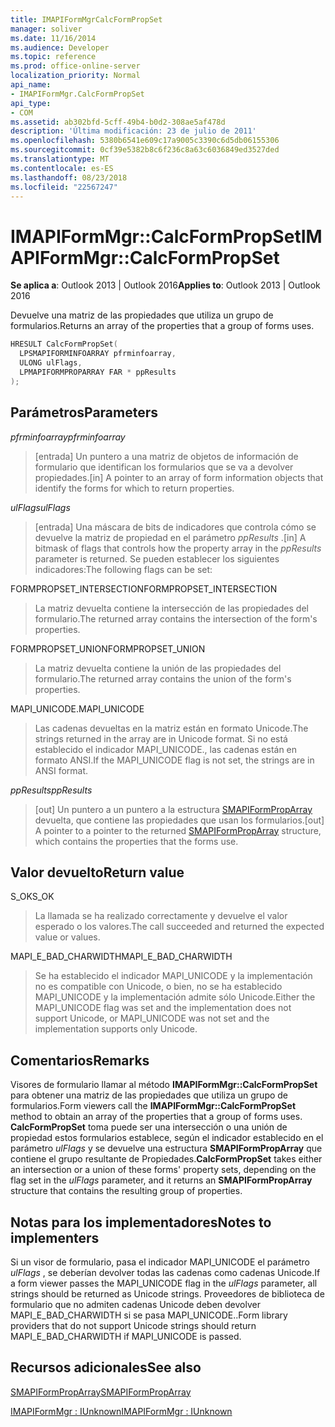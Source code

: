 ```yaml
---
title: IMAPIFormMgrCalcFormPropSet
manager: soliver
ms.date: 11/16/2014
ms.audience: Developer
ms.topic: reference
ms.prod: office-online-server
localization_priority: Normal
api_name:
- IMAPIFormMgr.CalcFormPropSet
api_type:
- COM
ms.assetid: ab302bfd-5cff-49b4-b0d2-308ae5af478d
description: 'Última modificación: 23 de julio de 2011'
ms.openlocfilehash: 5380b6541e609c17a9005c3390c6d5db06155306
ms.sourcegitcommit: 0cf39e5382b8c6f236c8a63c6036849ed3527ded
ms.translationtype: MT
ms.contentlocale: es-ES
ms.lasthandoff: 08/23/2018
ms.locfileid: "22567247"
---
```

# <a name="imapiformmgrcalcformpropset"></a><span data-ttu-id="bb144-103">IMAPIFormMgr::CalcFormPropSet</span><span class="sxs-lookup"><span data-stu-id="bb144-103">IMAPIFormMgr::CalcFormPropSet</span></span>

  
  
<span data-ttu-id="bb144-104">**Se aplica a**: Outlook 2013 | Outlook 2016</span><span class="sxs-lookup"><span data-stu-id="bb144-104">**Applies to**: Outlook 2013 | Outlook 2016</span></span> 
  
<span data-ttu-id="bb144-105">Devuelve una matriz de las propiedades que utiliza un grupo de formularios.</span><span class="sxs-lookup"><span data-stu-id="bb144-105">Returns an array of the properties that a group of forms uses.</span></span>
  
```cpp
HRESULT CalcFormPropSet(
  LPSMAPIFORMINFOARRAY pfrminfoarray,
  ULONG ulFlags,
  LPMAPIFORMPROPARRAY FAR * ppResults
);
```

## <a name="parameters"></a><span data-ttu-id="bb144-106">Parámetros</span><span class="sxs-lookup"><span data-stu-id="bb144-106">Parameters</span></span>

 <span data-ttu-id="bb144-107">_pfrminfoarray_</span><span class="sxs-lookup"><span data-stu-id="bb144-107">_pfrminfoarray_</span></span>
  
> <span data-ttu-id="bb144-108">[entrada] Un puntero a una matriz de objetos de información de formulario que identifican los formularios que se va a devolver propiedades.</span><span class="sxs-lookup"><span data-stu-id="bb144-108">[in] A pointer to an array of form information objects that identify the forms for which to return properties.</span></span>
    
 <span data-ttu-id="bb144-109">_ulFlags_</span><span class="sxs-lookup"><span data-stu-id="bb144-109">_ulFlags_</span></span>
  
> <span data-ttu-id="bb144-110">[entrada] Una máscara de bits de indicadores que controla cómo se devuelve la matriz de propiedad en el parámetro _ppResults_ .</span><span class="sxs-lookup"><span data-stu-id="bb144-110">[in] A bitmask of flags that controls how the property array in the  _ppResults_ parameter is returned.</span></span> <span data-ttu-id="bb144-111">Se pueden establecer los siguientes indicadores:</span><span class="sxs-lookup"><span data-stu-id="bb144-111">The following flags can be set:</span></span> 
    
<span data-ttu-id="bb144-112">FORMPROPSET_INTERSECTION</span><span class="sxs-lookup"><span data-stu-id="bb144-112">FORMPROPSET_INTERSECTION</span></span> 
  
> <span data-ttu-id="bb144-113">La matriz devuelta contiene la intersección de las propiedades del formulario.</span><span class="sxs-lookup"><span data-stu-id="bb144-113">The returned array contains the intersection of the form's properties.</span></span>
    
<span data-ttu-id="bb144-114">FORMPROPSET_UNION</span><span class="sxs-lookup"><span data-stu-id="bb144-114">FORMPROPSET_UNION</span></span> 
  
> <span data-ttu-id="bb144-115">La matriz devuelta contiene la unión de las propiedades del formulario.</span><span class="sxs-lookup"><span data-stu-id="bb144-115">The returned array contains the union of the form's properties.</span></span>
    
<span data-ttu-id="bb144-116">MAPI_UNICODE.</span><span class="sxs-lookup"><span data-stu-id="bb144-116">MAPI_UNICODE</span></span> 
  
> <span data-ttu-id="bb144-117">Las cadenas devueltas en la matriz están en formato Unicode.</span><span class="sxs-lookup"><span data-stu-id="bb144-117">The strings returned in the array are in Unicode format.</span></span> <span data-ttu-id="bb144-118">Si no está establecido el indicador MAPI_UNICODE., las cadenas están en formato ANSI.</span><span class="sxs-lookup"><span data-stu-id="bb144-118">If the MAPI_UNICODE flag is not set, the strings are in ANSI format.</span></span>
    
 <span data-ttu-id="bb144-119">_ppResults_</span><span class="sxs-lookup"><span data-stu-id="bb144-119">_ppResults_</span></span>
  
> <span data-ttu-id="bb144-120">[out] Un puntero a un puntero a la estructura [SMAPIFormPropArray](smapiformproparray.md) devuelta, que contiene las propiedades que usan los formularios.</span><span class="sxs-lookup"><span data-stu-id="bb144-120">[out] A pointer to a pointer to the returned [SMAPIFormPropArray](smapiformproparray.md) structure, which contains the properties that the forms use.</span></span> 
    
## <a name="return-value"></a><span data-ttu-id="bb144-121">Valor devuelto</span><span class="sxs-lookup"><span data-stu-id="bb144-121">Return value</span></span>

<span data-ttu-id="bb144-122">S_OK</span><span class="sxs-lookup"><span data-stu-id="bb144-122">S_OK</span></span> 
  
> <span data-ttu-id="bb144-123">La llamada se ha realizado correctamente y devuelve el valor esperado o los valores.</span><span class="sxs-lookup"><span data-stu-id="bb144-123">The call succeeded and returned the expected value or values.</span></span>
    
<span data-ttu-id="bb144-124">MAPI_E_BAD_CHARWIDTH</span><span class="sxs-lookup"><span data-stu-id="bb144-124">MAPI_E_BAD_CHARWIDTH</span></span> 
  
> <span data-ttu-id="bb144-125">Se ha establecido el indicador MAPI_UNICODE y la implementación no es compatible con Unicode, o bien, no se ha establecido MAPI_UNICODE y la implementación admite sólo Unicode.</span><span class="sxs-lookup"><span data-stu-id="bb144-125">Either the MAPI_UNICODE flag was set and the implementation does not support Unicode, or MAPI_UNICODE was not set and the implementation supports only Unicode.</span></span>
    
## <a name="remarks"></a><span data-ttu-id="bb144-126">Comentarios</span><span class="sxs-lookup"><span data-stu-id="bb144-126">Remarks</span></span>

<span data-ttu-id="bb144-127">Visores de formulario llamar al método **IMAPIFormMgr::CalcFormPropSet** para obtener una matriz de las propiedades que utiliza un grupo de formularios.</span><span class="sxs-lookup"><span data-stu-id="bb144-127">Form viewers call the **IMAPIFormMgr::CalcFormPropSet** method to obtain an array of the properties that a group of forms uses.</span></span> <span data-ttu-id="bb144-128">**CalcFormPropSet** toma puede ser una intersección o una unión de propiedad estos formularios establece, según el indicador establecido en el parámetro _ulFlags_ y se devuelve una estructura **SMAPIFormPropArray** que contiene el grupo resultante de Propiedades.</span><span class="sxs-lookup"><span data-stu-id="bb144-128">**CalcFormPropSet** takes either an intersection or a union of these forms' property sets, depending on the flag set in the  _ulFlags_ parameter, and it returns an **SMAPIFormPropArray** structure that contains the resulting group of properties.</span></span> 
  
## <a name="notes-to-implementers"></a><span data-ttu-id="bb144-129">Notas para los implementadores</span><span class="sxs-lookup"><span data-stu-id="bb144-129">Notes to implementers</span></span>

<span data-ttu-id="bb144-130">Si un visor de formulario, pasa el indicador MAPI_UNICODE el parámetro _ulFlags_ , se deberían devolver todas las cadenas como cadenas Unicode.</span><span class="sxs-lookup"><span data-stu-id="bb144-130">If a form viewer passes the MAPI_UNICODE flag in the  _ulFlags_ parameter, all strings should be returned as Unicode strings.</span></span> <span data-ttu-id="bb144-131">Proveedores de biblioteca de formulario que no admiten cadenas Unicode deben devolver MAPI_E_BAD_CHARWIDTH si se pasa MAPI_UNICODE..</span><span class="sxs-lookup"><span data-stu-id="bb144-131">Form library providers that do not support Unicode strings should return MAPI_E_BAD_CHARWIDTH if MAPI_UNICODE is passed.</span></span> 
  
## <a name="see-also"></a><span data-ttu-id="bb144-132">Recursos adicionales</span><span class="sxs-lookup"><span data-stu-id="bb144-132">See also</span></span>



[<span data-ttu-id="bb144-133">SMAPIFormPropArray</span><span class="sxs-lookup"><span data-stu-id="bb144-133">SMAPIFormPropArray</span></span>](smapiformproparray.md)
  
[<span data-ttu-id="bb144-134">IMAPIFormMgr : IUnknown</span><span class="sxs-lookup"><span data-stu-id="bb144-134">IMAPIFormMgr : IUnknown</span></span>](imapiformmgriunknown.md)

